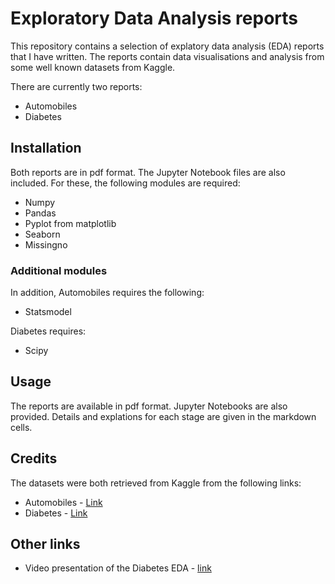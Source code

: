 # Exploratory Data Analysis reports
This repository contains a selection of explatory data analysis (EDA) reports that I have written. The reports contain
data visualisations and analysis from some well known datasets from Kaggle. 

There are currently two reports:
* Automobiles
* Diabetes

## Installation
Both reports are in pdf format. The Jupyter Notebook files are also included. For these, the following modules are required:
* Numpy
* Pandas
* Pyplot from matplotlib
* Seaborn
* Missingno

### Additional modules
In addition, Automobiles requires the following:
* Statsmodel

Diabetes requires:
* Scipy

## Usage
The reports are available in pdf format. Jupyter Notebooks are also provided. Details and explations for each stage are given in the markdown cells.

## Credits
The datasets were both retrieved from Kaggle from the following links:
* Automobiles - [Link](https://www.kaggle.com/datasets/toramky/automobile-dataset)
* Diabetes - [Link](https://www.kaggle.com/datasets/uciml/pima-indians-diabetes-database)

## Other links
* Video presentation of the Diabetes EDA - [link](https://www.loom.com/share/3809e71873574054af8dde709c120709)
